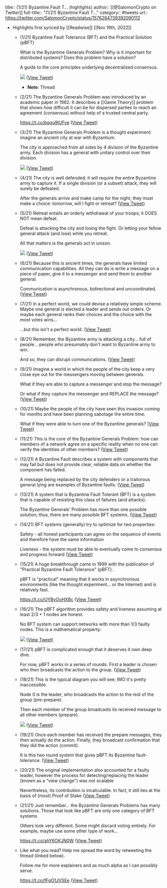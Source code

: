 title:: (1/21) Byzantine Fault T... (highlights)
author:: [[@SalomonCrypto on Twitter]]
full-title:: "(1/21) Byzantine Fault T..."
category:: #tweets
url:: https://twitter.com/SalomonCrypto/status/1576284739392090112

- Highlights first synced by [[Readwise]] [[Nov 19th, 2022]]
	- (1/21) Byzantine Fault Tolerance (BFT) and the Practical Solution (pBFT)
	  
	  What is the Byzantine Generals Problem? Why is it important for distributed systems? Does this problem have a solution?
	  
	  A guide to the core principles underlying decentralized consensus. 
	  
	  ![](https://pbs.twimg.com/media/FeAWnZrUYAA_EGv.jpg) ([View Tweet](https://twitter.com/SalomonCrypto/status/1576284739392090112))
		- **Note**: Thread
	- (2/21) The Byzantine Generals Problem was introduced by an academic paper in 1982. It describes a [[Game Theory]] problem that shows how difficult it can be for dispersed parties to reach an agreement (consensus) without help of a trusted central party.
	  
	  https://t.co/bqqu9IUFve ([View Tweet](https://twitter.com/SalomonCrypto/status/1576284742785191937))
	- (3/21) The Byzantine Generals Problem is a thought experiment: imagine an ancient city at war with Byzantium.
	  
	  The city is approached from all sides by 4 division of the Byzantine army. Each division has a general with unitary control over their division. 
	  
	  ![](https://pbs.twimg.com/media/FeAWn8HUcAALHBu.jpg) ([View Tweet](https://twitter.com/SalomonCrypto/status/1576284749932285953))
	- (4/21) The city is well defended; it will require the entire Byzantine army to capture it. If a single division (or a subset) attack, they will surely be defeated.
	  
	  After the generals arrive and make camp for the night, they must make a choice: tomorrow, will I fight or retreat? ([View Tweet](https://twitter.com/SalomonCrypto/status/1576284753204236288))
	- (5/21) Retreat entails an orderly withdrawal of your troops; it DOES NOT mean defeat.
	  
	  Defeat is attacking the city and losing the fight. Or letting your fellow general attack (and lose) while you retreat.
	  
	  All that matters is the generals act in unison. 
	  
	  ![](https://pbs.twimg.com/media/FeAWoh6VIAAa2xf.jpg) ([View Tweet](https://twitter.com/SalomonCrypto/status/1576284759847620609))
	- (6/21) Because this is ancient times, the generals have limited communication capabilities. All they can do is write a message on a piece of paper, give it to a messenger and send them to another general.
	  
	  Communication is asynchronous, bidirectional and uncoordinated. ([View Tweet](https://twitter.com/SalomonCrypto/status/1576284762838220801))
	- (7/21) In a perfect world, we could devise a relatively simple scheme. Maybe one general is elected a leader and sends out orders. Or maybe each general ranks their choices and the choice with the most votes wins...
	  
	  ...but this isn't a perfect world. ([View Tweet](https://twitter.com/SalomonCrypto/status/1576284765413523458))
	- (8/21) Remember, the Byzantine army is attacking a city... full of people... people who presumably don't want to Byzantine army to win.
	  
	  And so, they can disrupt communications. ([View Tweet](https://twitter.com/SalomonCrypto/status/1576284767946829825))
	- (9/21) Imagine a world in which the people of the city keep a very close eye out for the messengers moving between generals.
	  
	  What if they are able to capture a messenger and stop the message?
	  
	  Or what if they capture the messenger and REPLACE the message? ([View Tweet](https://twitter.com/SalomonCrypto/status/1576284770413137921))
	- (10/21) Maybe the people of the city have seen this invasion coming for months and have been planning sabotage the entire time.
	  
	  What if they were able to turn one of the Byzantine generals? ([View Tweet](https://twitter.com/SalomonCrypto/status/1576284773000966146))
	- (11/21) This is the core of the Byzantine Generals Problem: how can members of a network agree on a specific reality when no one can verify the identities of other members? ([View Tweet](https://twitter.com/SalomonCrypto/status/1576284775551156224))
	- (12/21) A Byzantine Fault describes a system with components that may fail but does not provide clear, reliable data on whether the component has failed.
	  
	  A message being replaced by the city defenders or a traitorous general lying are examples of Byzantine faults. ([View Tweet](https://twitter.com/SalomonCrypto/status/1576284778030018562))
	- (13/21) A system that is Byzantine Fault Tolerant (BFT) is a system that is capable of resisting this class of failures (and attacks).
	  
	  The Byzantine Generals’ Problem has more than one possible solution; thus, there are many possible BFT systems. ([View Tweet](https://twitter.com/SalomonCrypto/status/1576284780546510849))
	- (14/21) BFT systems (generally) try to optimize for two properties:
	  
	  Safety - all honest participants can agree on the sequence of events and therefore have the same information
	  
	  Liveness - the system must be able to eventually come to consensus and progress forward ([View Tweet](https://twitter.com/SalomonCrypto/status/1576284783117996032))
	- (15/21) A huge breakthrough came in 1999 with the publication of "Practical Byzantine Fault Tolerance" (pBFT).
	  
	  pBFT is "practical" meaning that it works in asynchronous environments (like the thought experiment... or the Internet) and is relatively fast.
	  
	  https://t.co/UYByOoHXBc ([View Tweet](https://twitter.com/SalomonCrypto/status/1576284785596518400))
	- (16/21) The pBFT algorithm provides safety and liveness assuming at least 2/3 + 1 nodes are honest.
	  
	  No BFT system can support networks with more than 1/3 faulty nodes. This is a mathematical property: 
	  
	  ![](https://pbs.twimg.com/media/FeAWqfLVUAAAH6M.png) ([View Tweet](https://twitter.com/SalomonCrypto/status/1576284793263648768))
	- (17/21) pBFT is complicated enough that it deserves it own deep dive.
	  
	  For now, pBFT works in a series of rounds. First a leader is chosen who then broadcasts the action to the group. ([View Tweet](https://twitter.com/SalomonCrypto/status/1576284796371681281))
	- (18/21) This is the typical diagram you will see; IMO it's pretty inaccessible.
	  
	  Node 0 is the leader, who broadcasts the action to the rest of the group (pre-prepare).
	  
	  Then each member of the group broadcasts its received message to all other members (prepare). 
	  
	  ![](https://pbs.twimg.com/media/FeAWrADUUAA4kOa.jpg) ([View Tweet](https://twitter.com/SalomonCrypto/status/1576284802038124546))
	- (19/21) Once each member has received the prepare messages, they then actually do the action. Finally, they broadcast confirmation that they did the action (commit).
	  
	  It is this two round system that gives pBFT its Byzantine fault-tolerance. ([View Tweet](https://twitter.com/SalomonCrypto/status/1576284804923867137))
	- (20/21) The original implementation also accounted for a faulty leader, however the process for detecting/replacing the leader (known as a "view change") was not scalable
	  
	  Nevertheless, its contribution is incalculable. In fact, it still lies at the basis of (most) Proof of Stake ([View Tweet](https://twitter.com/SalomonCrypto/status/1576284807448797184))
	- (21/21) Just remember... the Byzantine Generals Problems has many solutions. Those that look like pBFT are only one category of BFT systems
	  
	  Others look very different. Some might discard voting entirely. For example, maybe use some other type of work...
	  
	  https://t.co/ahY6OKJN0W ([View Tweet](https://twitter.com/SalomonCrypto/status/1576284809994739712))
	- Like what you read? Help me spread the word by retweeting the thread (linked below).  
	  
	  Follow me for more explainers and as much alpha as I can possibly serve. 
	  
	  https://t.co/fFgO1JVSEe ([View Tweet](https://twitter.com/SalomonCrypto/status/1576285014550990848))